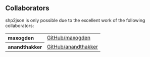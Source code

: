 ## Collaborators

shp2json is only possible due to the excellent work of the following collaborators:

<table><tbody><tr><th align="left">maxogden</th><td><a href="https://github.com/maxogden">GitHub/maxogden</a></td></tr>
<tr><th align="left">anandthakker</th><td><a href="https://github.com/anandthakker">GitHub/anandthakker</a></td></tr>
</tbody></table>
